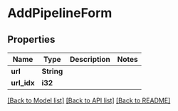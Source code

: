 # AddPipelineForm

## Properties

Name | Type | Description | Notes
------------ | ------------- | ------------- | -------------
**url** | **String** |  | 
**url_idx** | **i32** |  | 

[[Back to Model list]](../README.md#documentation-for-models) [[Back to API list]](../README.md#documentation-for-api-endpoints) [[Back to README]](../README.md)


